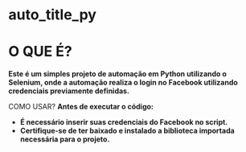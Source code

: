 # auto_title_py

# O QUE É?
**Este é um simples projeto de automação em Python utilizando o Selenium, onde a automação realiza o login no Facebook utilizando credenciais previamente definidas.**

COMO USAR?
**Antes de executar o código:**
 - **É necessário inserir suas credenciais do Facebook no script.**
 - **Certifique-se de ter baixado e instalado a biblioteca importada necessária para o projeto.**
